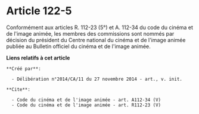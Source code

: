 # Article 122-5

Conformément aux articles R. 112-23 (5°) et A. 112-34 du code du cinéma et de l'image animée, les membres des commissions
sont nommés par décision du président du Centre national du cinéma et de l'image animée publiée au Bulletin officiel du
cinéma et de l'image animée.

**Liens relatifs à cet article**

	**Créé par**:

	  - Délibération n°2014/CA/11 du 27 novembre 2014 - art., v. init.

	**Cite**:

	  - Code du cinéma et de l'image animée - art. A112-34 (V)
	  - Code du cinéma et de l'image animée - art. R112-23 (V)
